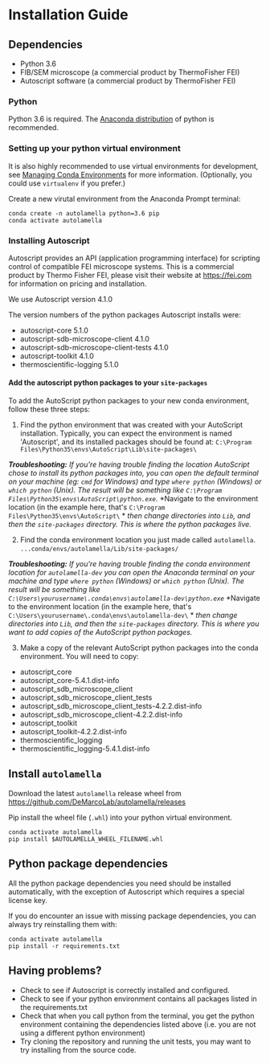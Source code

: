 # Installation Guide

## Dependencies
* Python 3.6
* FIB/SEM microscope (a commercial product by ThermoFisher FEI)
* Autoscript software (a commercial product by ThermoFisher FEI)

### Python
Python 3.6 is required.
The [Anaconda distribution](https://www.anaconda.com/distribution/)
of python is recommended.

### Setting up your python virtual environment
It is also highly recommended to use virtual environments for development,
see [Managing Conda Environments](https://docs.conda.io/projects/conda/en/latest/user-guide/tasks/manage-environments.html)
for more information.
(Optionally, you could use `virtualenv` if you prefer.)

Create a new virutal environment from the Anaconda Prompt terminal:
```
conda create -n autolamella python=3.6 pip
conda activate autolamella
```

### Installing Autoscript
Autoscript provides an API (application programming interface) for scripting
control of compatible FEI microscope systems.
This is a commercial product by Thermo Fisher FEI, please visit their website
at https://fei.com for information on pricing and installation.

We use Autoscript version 4.1.0

The version numbers of the python packages Autoscript installs were:
* autoscript-core 5.1.0
* autoscript-sdb-microscope-client 4.1.0
* autoscript-sdb-microscope-client-tests 4.1.0
* autoscript-toolkit 4.1.0
* thermoscientific-logging 5.1.0

#### Add the autoscript python packages to your `site-packages`

To add the AutoScript python packages to your new conda environment, follow these three steps:

1. Find the python environment that was created with your AutoScript installation.
Typically, you can expect the environment is named 'Autoscript', and its installed packages should be found at: 
`C:\Program Files\Python35\envs\AutoScript\Lib\site-packages\`

***Troubleshooting:** If you're having trouble finding the location AutoScript chose to install its python packages into,*
*you can open the *default terminal* on your machine (eg: `cmd` for Windows) and type `where python` (Windows) or `which python` (Unix).*
*The result will be something like `C:\Program Files\Python35\envs\AutoScript\python.exe`.*
*Navigate to the environment location (in the example here, that's `C:\Program Files\Python35\envs\AutoScript\` *
*then change directories into `Lib`, and then the `site-packages` directory. This is where the python packages live.*

2. Find the conda environment location you just made called `autolamella`. 
`...conda/envs/autolamella/Lib/site-packages/`

***Troubleshooting:** If you're having trouble finding the conda environment location for `autolamella-dev`*
*you can open the *Anaconda terminal* on your machine and type `where python` (Windows) or `which python` (Unix).*
*The result will be something like `C:\Users\yourusername\.conda\envs\autolamella-dev\python.exe`*
*Navigate to the environment location (in the example here, that's `C:\Users\yourusername\.conda\envs\autolamella-dev\` *
*then change directories into `Lib`, and then the `site-packages` directory.*
*This is where you want to add copies of the AutoScript python packages.*

3. Make a copy of the relevant AutoScript python packages into the conda environment.
You will need to copy:

* autoscript_core
* autoscript_core-5.4.1.dist-info
* autoscript_sdb_microscope_client
* autoscript_sdb_microscope_client_tests
* autoscript_sdb_microscope_client_tests-4.2.2.dist-info
* autoscript_sdb_microscope_client-4.2.2.dist-info
* autoscript_toolkit
* autoscript_toolkit-4.2.2.dist-info
* thermoscientific_logging
* thermoscientific_logging-5.4.1.dist-info

## Install `autolamella`
Download the latest `autolamella` release wheel from https://github.com/DeMarcoLab/autolamella/releases

Pip install the wheel file (`.whl`) into your python virtual environment.
```
conda activate autolamella
pip install $AUTOLAMELLA_WHEEL_FILENAME.whl
```

## Python package dependencies
All the python package dependencies you need should be installed automatically,
with the exception of Autoscript which requires a special license key.

If you do encounter an issue with missing package dependencies,
you can always try reinstalling them with:
```
conda activate autolamella
pip install -r requirements.txt
```

## Having problems?
* Check to see if Autoscript is correctly installed and configured.
* Check to see if your python environment contains all packages listed in
the requirements.txt
* Check that when you call python from the terminal, you get the python
environment containing the dependencies listed above
(i.e. you are not using a different python environment)
* Try cloning the repository and running the unit tests,
you may want to try installing from the source code.

